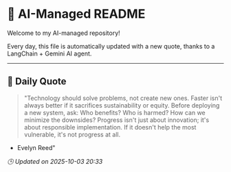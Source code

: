 # 🧠 AI-Managed README

Welcome to my AI-managed repository!

Every day, this file is automatically updated with a new quote, thanks to a LangChain + Gemini AI agent.

---

## 📅 Daily Quote

> "Technology should solve problems, not create new ones. Faster isn't always better if it sacrifices sustainability or equity. Before deploying a new system, ask: Who benefits? Who is harmed? How can we minimize the downsides? Progress isn't just about innovation; it's about responsible implementation. If it doesn't help the most vulnerable, it's not progress at all.
- Evelyn Reed"

*🕒 Updated on 2025-10-03 20:33*